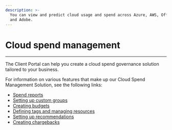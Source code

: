 ```yaml
---
description: >-
  You can view and predict cloud usage and spend across Azure, AWS, Office 365,
  and Adobe.
---
```


# Cloud spend management

***

The Client Portal can help you create a cloud spend governance solution tailored to your business.

For information on various features that make up our Cloud Spend Management Solution, see the following links:

* [Spend reports](spend-reports/)
* [Setting up custom groups](../../administration/custom-groups/)
* [Creating budgets](budgets/working-with-budgets.md)
* [Defining tags and managing resources](tags-and-resources/defining-tags-and-managing-resources.md)
* [Setting up recommendations](recommendations/working-with-recommendations.md)
* [Creating chargebacks](chargebacks/working-with-chargebacks.md)
